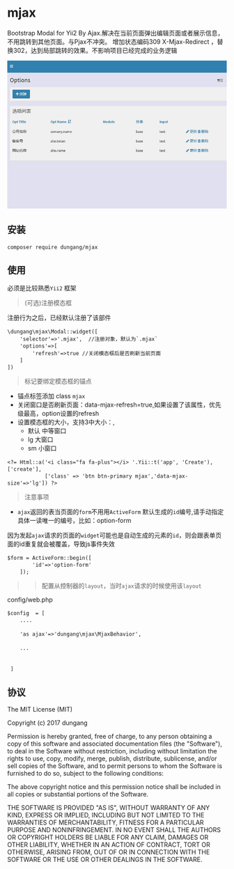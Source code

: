 # mjax

Bootstrap Modal for Yii2 By Ajax.解决在当前页面弹出编辑页面或者展示信息，不用跳转到其他页面。与Pjax不冲突。
增加状态编码309 X-Mjax-Redirect ，替换302，达到局部跳转的效果。不影响项目已经完成的业务逻辑

![模态框](images/mjax.gif)

## 安装

```
composer require dungang/mjax
```

## 使用

必须是比较熟悉`Yii2` 框架

> (可选)注册模态框

注册行为之后，已经默认注册了该部件

```
\dungang\mjax\Modal::widget([
    'selector'=>'.mjax',  //注册对象，默认为`.mjax`
    'options'=>[
        'refresh'=>true //关闭模态框后是否刷新当前页面
    ]
])
```


> 标记要绑定模态框的锚点

* 锚点标签添加 class `mjax`
* 关闭窗口是否刷新页面：data-mjax-refresh=true,如果设置了该属性，优先级最高，option设置的refresh
* 设置模态框的大小，支持3中大小：,
    - 默认 中等窗口
    - lg   大窗口
    - sm   小窗口

```
<?= Html::a('<i class="fa fa-plus"></i> '.Yii::t('app', 'Create'), ['create'],
            ['class' => 'btn btn-primary mjax','data-mjax-size'=>'lg']) ?>
```



> 注意事项

- `ajax`返回的表当页面的`form`不用用`ActiveForm` 默认生成的`id`编号,请手动指定具体一读唯一的编号，比如：option-form

因为发起`ajax`请求的页面的`widget`可能也是自动生成的元素的`id`，则会跟表单页面的id重复就会被覆盖，导致js事件失效

```
$form = ActiveForm::begin([
        'id'=>'option-form'
    ]); 
```



>> 配置从控制器的`layout`，当时`ajax`请求的时候使用该`layout`

config/web.php

```
$config  = [
    ....
    
    'as ajax'=>'dungang\mjax\MjaxBehavior',
    
    ...
    
 
 ]
```

## 协议

The MIT License (MIT)

Copyright (c) 2017 dungang

Permission is hereby granted, free of charge, to any person obtaining a copy of
this software and associated documentation files (the "Software"), to deal in
the Software without restriction, including without limitation the rights to
use, copy, modify, merge, publish, distribute, sublicense, and/or sell copies of
the Software, and to permit persons to whom the Software is furnished to do so,
subject to the following conditions:

The above copyright notice and this permission notice shall be included in all
copies or substantial portions of the Software.

THE SOFTWARE IS PROVIDED "AS IS", WITHOUT WARRANTY OF ANY KIND, EXPRESS OR
IMPLIED, INCLUDING BUT NOT LIMITED TO THE WARRANTIES OF MERCHANTABILITY, FITNESS
FOR A PARTICULAR PURPOSE AND NONINFRINGEMENT. IN NO EVENT SHALL THE AUTHORS OR
COPYRIGHT HOLDERS BE LIABLE FOR ANY CLAIM, DAMAGES OR OTHER LIABILITY, WHETHER
IN AN ACTION OF CONTRACT, TORT OR OTHERWISE, ARISING FROM, OUT OF OR IN
CONNECTION WITH THE SOFTWARE OR THE USE OR OTHER DEALINGS IN THE SOFTWARE.